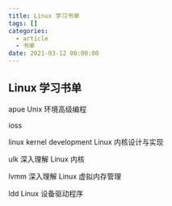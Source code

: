 ```yaml
---
title: Linux 学习书单
tags: []
categories:
  - article
  - 书单
date: 2021-03-12 00:00:00
---
```


## Linux 学习书单

apue Unix 环境高级编程

ioss

linux kernel development Linux 内核设计与实现

ulk 深入理解 Linux 内核

lvmm 深入理解 Linux 虚拟内存管理

ldd Linux 设备驱动程序
